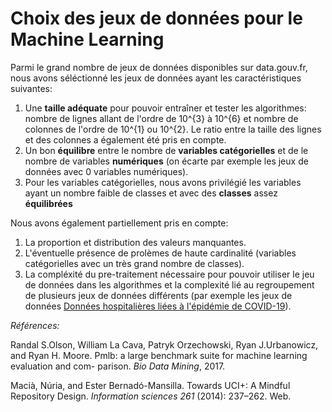 # Choix des jeux de données pour le Machine Learning

Parmi le grand nombre de jeux de données disponibles sur data.gouv.fr, nous avons séléctionné les jeux de données ayant les caractéristiques suivantes:

1. Une **taille adéquate** pour pouvoir entraîner et tester les algorithmes: nombre de lignes allant de l'ordre de 10^{3} à 10^{6} et nombre de colonnes de l'ordre de 10^{1} ou 10^{2}. Le ratio entre la taille des lignes et des colonnes a également été pris en compte.
2. Un bon **équilibre** entre le nombre de **variables catégorielles** et de le nombre de variables **numériques** (on écarte par exemple les jeux de données avec 0 variables numériques).
3. Pour les variables catégorielles, nous avons privilégié les variables ayant un nombre faible de classes et avec des **classes** assez **équilibrées** 

Nous avons également partiellement pris en compte:
1. La proportion et distribution des valeurs manquantes.
2. L'éventuelle présence de prolèmes de haute cardinalité (variables catégorielles avec un très grand nombre de classes).
3. La compléxité du pre-traitement nécessaire pour pouvoir utiliser le jeu de données dans les algorithmes et la complexité lié au regroupement de plusieurs jeux de données différents (par exemple les jeux de données [Données hospitalières liées à l'épidémie de COVID-19](https://www.data.gouv.fr/fr/datasets/donnees-hospitalieres-relatives-a-lepidemie-de-covid-19/)).


*Références:*

Randal S.Olson, William La Cava, Patryk Orzechowski, Ryan J.Urbanowicz, and Ryan H. Moore. Pmlb: a large benchmark suite for machine learning evaluation and com-
parison. *Bio Data Mining*, 2017.


 Macià, Núria, and Ester Bernadó-Mansilla. Towards UCI+: A Mindful Repository Design. *Information sciences 261* (2014): 237–262. Web.



